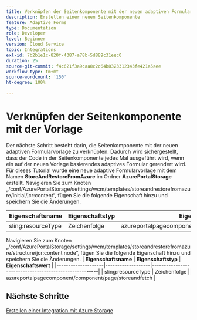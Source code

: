 ```yaml
---
title: Verknüpfen der Seitenkomponente mit der neuen adaptiven Formularvorlage
description: Erstellen einer neuen Seitenkomponente
feature: Adaptive Forms
type: Documentation
role: Developer
level: Beginner
version: Cloud Service
topic: Integrations
exl-id: 7b2b1e1c-820f-4387-a78b-5d889c31eec0
duration: 25
source-git-commit: f4c621f3a9caa8c2c64b8323312343fe421a5aee
workflow-type: tm+mt
source-wordcount: '150'
ht-degree: 100%

---
```


# Verknüpfen der Seitenkomponente mit der Vorlage

Der nächste Schritt besteht darin, die Seitenkomponente mit der neuen adaptiven Formularvorlage zu verknüpfen. Dadurch wird sichergestellt, dass der Code in der Seitenkomponente jedes Mal ausgeführt wird, wenn ein auf der neuen Vorlage basierendes adaptives Formular gerendert wird. Für dieses Tutorial wurde eine neue adaptive Formularvorlage mit dem Namen **StoreAndRestoreFromAzure** im Ordner **AzurePortalStorage** erstellt.
Navigieren Sie zum Knoten „/conf/AzurePortalStorage/settings/wcm/templates/storeandrestorefromazure/initial/jcr:content“, fügen Sie die folgende Eigenschaft hinzu und speichern Sie die Änderungen.

| **Eigenschaftsname** | **Eigenschaftstyp** | **Eigenschaftswert** |
|--------------------|-------------------|-------------------------------------------------------|
| sling:resourceType | Zeichenfolge | azureportalpagecomponent/component/page/storeandfetch |

Navigieren Sie zum Knoten „/conf/AzurePortalStorage/settings/wcm/templates/storeandrestorefromazure/structure/jcr:content node“, fügen Sie die folgende Eigenschaft hinzu und speichern Sie die Änderungen.
| **Eigenschaftsname** | **Eigenschaftstyp** | **Eigenschaftswert**                                    |
|--------------------|-------------------|-------------------------------------------------------|
| sling:resourceType | Zeichenfolge            | azureportalpagecomponent/component/page/storeandfetch |


## Nächste Schritte

[Erstellen einer Integration mit Azure Storage](./create-fdm.md)
